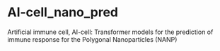 # AI-cell_nano_pred
Artificial immune cell, AI-cell: Transformer models for the prediction of immune response for the Polygonal Nanoparticles (NANP)
